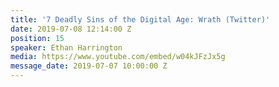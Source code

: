 ```yaml
---
title: '7 Deadly Sins of the Digital Age: Wrath (Twitter)'
date: 2019-07-08 12:14:00 Z
position: 15
speaker: Ethan Harrington
media: https://www.youtube.com/embed/w04kJFzJx5g
message_date: 2019-07-07 10:00:00 Z
---
```


